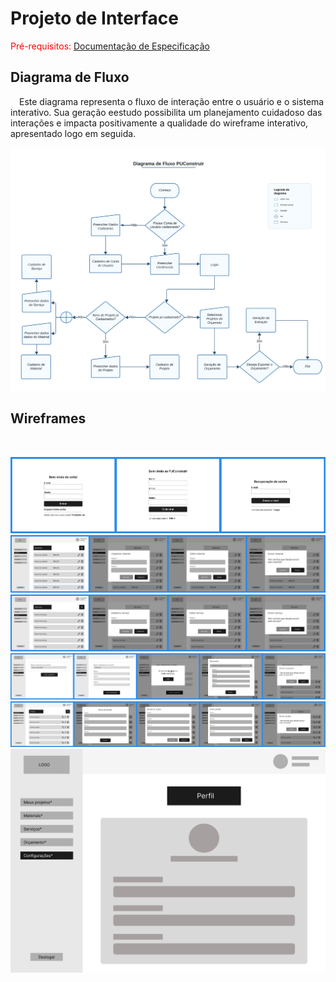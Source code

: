
# Projeto de Interface

<span style="color:red">Pré-requisitos: <a href="2-Especificação do Projeto.md"> Documentação de Especificação</a></span>

## Diagrama de Fluxo

&emsp;Este diagrama representa o fluxo de interação entre o usuário e o sistema interativo. Sua geração eestudo possibilita um planejamento cuidadoso das interações e impacta positivamente a qualidade do wireframe interativo, apresentado logo em seguida.

![Diagrama de Fluxo](img/FlowDiagram_PUConstruir.jpeg)


## Wireframes

&emsp; 

![Exemplo de Wireframe](img/wireframe-1.png)
![Exemplo de Wireframe](img/wireframe-2.png)
![Exemplo de Wireframe](img/wireframe-3.png)
![Exemplo de Wireframe](img/wireframe-4.png)
![Exemplo de Wireframe](img/wireframe-5.png)
![Exemplo de Wireframe](img/wireframe-6.png)
